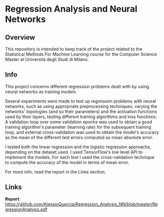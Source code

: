 # Regression Analysis and Neural Networks

## Overview
This repository is intended to keep track of the project related to the Statistical Methods For Machine Learning course for the Computer Science Master at Università degli Studi di Milano.

## Info
This project concerns different regression problems dealt with by using neural networks as training models.

Several experiments were made to test up regression problems with neural networks, such as using appropriate preprocessing techniques, varying the networks' topologies (and so their parameters) and the activation functions used by their layers, testing different training algorithms and loss functions.
A validation loop over some validation epochs was used to obtain a good training algorithm's parameter (learning rate) for the subsequent training loop, and external cross-validation was used to obtain the model's accuracy as the mean of the different test errors computed as mean absolute error.

I tested both the linear regression and the logistic regression approachs, depending on the dataset used. I used TensorFlow's low level API to implement the models. For each test I used the cross-validation technique to compute the accuracy of the model in terms of mean error.

For more info, read the report in the Links section.

## Links
**Report**: https://github.com/AlessioQuercia/Regression_Analysis_NN/blob/master/RegressionAnalysis.pdf
